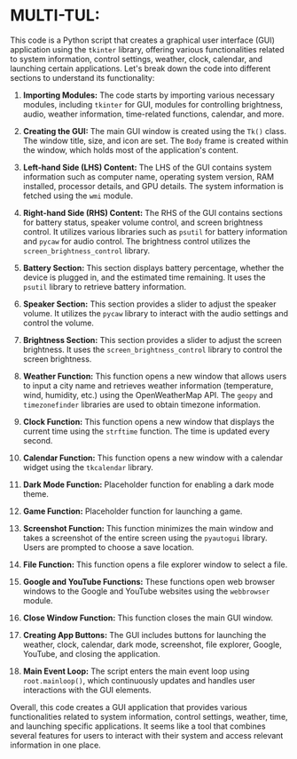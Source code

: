 # MULTI-TUL:
This code is a Python script that creates a graphical user interface (GUI) application using the `tkinter` library, offering various functionalities related to system information, control settings, weather, clock, calendar, and launching certain applications. Let's break down the code into different sections to understand its functionality:

1. **Importing Modules:**
   The code starts by importing various necessary modules, including `tkinter` for GUI, modules for controlling brightness, audio, weather information, time-related functions, calendar, and more.

2. **Creating the GUI:**
   The main GUI window is created using the `Tk()` class. The window title, size, and icon are set. The `Body` frame is created within the window, which holds most of the application's content.

3. **Left-hand Side (LHS) Content:**
   The LHS of the GUI contains system information such as computer name, operating system version, RAM installed, processor details, and GPU details. The system information is fetched using the `wmi` module.

4. **Right-hand Side (RHS) Content:**
   The RHS of the GUI contains sections for battery status, speaker volume control, and screen brightness control. It utilizes various libraries such as `psutil` for battery information and `pycaw` for audio control. The brightness control utilizes the `screen_brightness_control` library.

5. **Battery Section:**
   This section displays battery percentage, whether the device is plugged in, and the estimated time remaining. It uses the `psutil` library to retrieve battery information.

6. **Speaker Section:**
   This section provides a slider to adjust the speaker volume. It utilizes the `pycaw` library to interact with the audio settings and control the volume.

7. **Brightness Section:**
   This section provides a slider to adjust the screen brightness. It uses the `screen_brightness_control` library to control the screen brightness.

8. **Weather Function:**
   This function opens a new window that allows users to input a city name and retrieves weather information (temperature, wind, humidity, etc.) using the OpenWeatherMap API. The `geopy` and `timezonefinder` libraries are used to obtain timezone information.

9. **Clock Function:**
   This function opens a new window that displays the current time using the `strftime` function. The time is updated every second.

10. **Calendar Function:**
    This function opens a new window with a calendar widget using the `tkcalendar` library.

11. **Dark Mode Function:**
    Placeholder function for enabling a dark mode theme.

12. **Game Function:**
    Placeholder function for launching a game.

13. **Screenshot Function:**
    This function minimizes the main window and takes a screenshot of the entire screen using the `pyautogui` library. Users are prompted to choose a save location.

14. **File Function:**
    This function opens a file explorer window to select a file.

15. **Google and YouTube Functions:**
    These functions open web browser windows to the Google and YouTube websites using the `webbrowser` module.

16. **Close Window Function:**
    This function closes the main GUI window.

17. **Creating App Buttons:**
    The GUI includes buttons for launching the weather, clock, calendar, dark mode, screenshot, file explorer, Google, YouTube, and closing the application.

18. **Main Event Loop:**
    The script enters the main event loop using `root.mainloop()`, which continuously updates and handles user interactions with the GUI elements.

Overall, this code creates a GUI application that provides various functionalities related to system information, control settings, weather, time, and launching specific applications. It seems like a tool that combines several features for users to interact with their system and access relevant information in one place.
